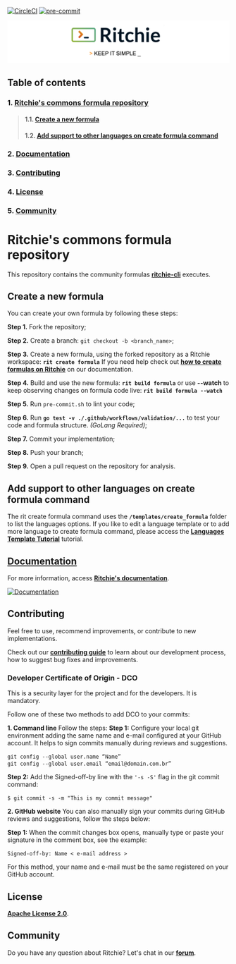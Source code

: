 <!-- markdownlint-disable MD041 MD033 MD013-->
[![CircleCI](https://circleci.com/gh/ZupIT/ritchie-formulas/tree/ritchie-2.0.0.svg?style=shield)](https://circleci.com/gh/ZupIT/ritchie-formulas)
[![pre-commit](https://img.shields.io/badge/pre--commit-enabled-brightgreen?logo=pre-commit&logoColor=white)](https://github.com/pre-commit/pre-commit)

<img class="special-img-class" src="/docs/img/ritchie-banner.png" />

## **Table of contents**

### 1. [**Ritchie's commons formula repository**](#ritchie's-commons-formula-repository)
> #### 1.1. [**Create a new formula**](#create-a-new-formula)
> #### 1.2. [**Add support to other languages on create formula command**](#add-support-to-other-languages-on-create-formula-command)
### 2. [**Documentation**](#documentation)
### 3. [**Contributing**](#contributing)
### 4. [**License**](#license)
### 5. [**Community**](#community)

# **Ritchie's commons formula repository**

This repository contains the community formulas [**ritchie-cli**](https://github.com/ZupIT/ritchie-cli) executes.

## **Create a new formula**
You can create your own formula by following these steps:

**Step 1.** Fork the repository;

**Step 2.** Create a branch: `git checkout -b <branch_name>`;

**Step 3.** Create a new formula, using the forked repository as a Ritchie
workspace: **`rit create formula`**
If you need help check out [**how to create formulas on Ritchie**](https://docs.ritchiecli.io/getting-started/creating-formulas) on our documentation.

**Step 4.** Build and use the new formula: **`rit build formula`** or use **--watch** to keep observing changes on formula code live: **`rit build formula --watch`**

**Step 5.** Run `pre-commit.sh` to lint your code;

**Step 6.** Run **`go test -v ./.github/workflows/validation/...`** to test your code and formula structure. _(GoLang Required)_;

**Step 7.** Commit your implementation;

**Step 8.** Push your branch;

**Step 9.** Open a pull request on the repository for analysis.

## **Add support to other languages on create formula command**

The rit create formula command uses the **`/templates/create_formula`** folder
to list the languages options. If you like to edit a language template
or to add more language to create formula command, please access the
[**Languages Template Tutorial**](https://github.com/ZupIT/ritchie-formulas/tree/master/templates/create_formula) tutorial.

## [**Documentation**](https://docs.ritchiecli.io)
For more information, access [**Ritchie's documentation**](https://docs.ritchiecli.io).

[![Documentation](/docs/img/documentation-ritchie.png)](https://docs.ritchiecli.io)

## **Contributing**

Feel free to use, recommend improvements, or contribute to new implementations.

Check out our [**contributing guide**](https://github.com/ZupIT/ritchie-cli/blob/master/CONTRIBUTING.md) to learn about our development process, how to suggest bug fixes and improvements.

### **Developer Certificate of Origin - DCO**

 This is a security layer for the project and for the developers. It is mandatory.
 
 Follow one of these two methods to add DCO to your commits:
 
**1. Command line**
 Follow the steps: 
 **Step 1:** Configure your local git environment adding the same name and e-mail configured at your GitHub account. It helps to sign commits manually during reviews and suggestions.

 ```
git config --global user.name “Name”
git config --global user.email “email@domain.com.br”
```
**Step 2:** Add the Signed-off-by line with the `'-s -S'` flag in the git commit command:

```
$ git commit -s -m "This is my commit message"
```

**2. GitHub website**
You can also manually sign your commits during GitHub reviews and suggestions, follow the steps below: 

**Step 1:** When the commit changes box opens, manually type or paste your signature in the comment box, see the example:

```
Signed-off-by: Name < e-mail address >
```

For this method, your name and e-mail must be the same registered on your GitHub account.


## **License**
[**Apache License 2.0**](https://github.com/ZupIT/ritchie-formulas/blob/main/LICENSE).

## **Community**

Do you have any question about Ritchie? Let's chat in our [**forum**](https://forum.zup.com.br/).
